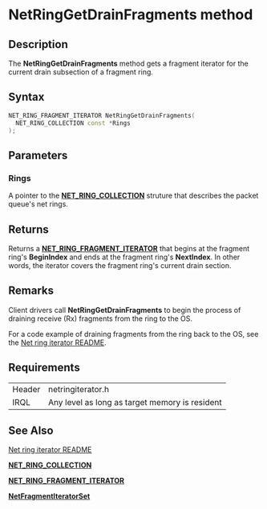 # NetRingGetDrainFragments method


## Description



The **NetRingGetDrainFragments** method gets a fragment iterator for the current drain subsection of a fragment ring.

## Syntax

```C++
NET_RING_FRAGMENT_ITERATOR NetRingGetDrainFragments(
  NET_RING_COLLECTION const *Rings
);
```

## Parameters

### Rings

A pointer to the [**NET_RING_COLLECTION**](https://docs.microsoft.com/windows-hardware/drivers/ddi/ringcollection/ns-ringcollection-_net_ring_collection) struture that describes the packet queue's net rings.

## Returns

Returns a [**NET_RING_FRAGMENT_ITERATOR**](net_ring_fragment_iterator.md) that begins at the fragment ring's **BeginIndex** and ends at the fragment ring's **NextIndex**. In other words, the iterator covers the fragment ring's current drain section.

## Remarks

Client drivers call **NetRingGetDrainFragments** to begin the process of draining receive (Rx) fragments from the ring to the OS.

For a code example of draining fragments from the ring back to the OS, see the [Net ring iterator README](readme.md).

## Requirements

| | |
| --- | --- |
| Header | netringiterator.h |
| IRQL | Any level as long as target memory is resident |

## See Also

[Net ring iterator README](readme.md)

[**NET_RING_COLLECTION**](https://docs.microsoft.com/windows-hardware/drivers/ddi/ringcollection/ns-ringcollection-_net_ring_collection)

[**NET_RING_FRAGMENT_ITERATOR**](net_ring_fragment_iterator.md)

[**NetFragmentIteratorSet**](netfragmentiteratorset.md)
